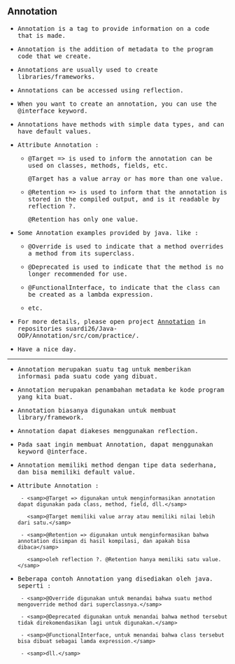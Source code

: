 ## Annotation

- <samp>Annotation is a tag to provide information on a code that is made.</samp>

- <samp>Annotation is the addition of metadata to the program code that we create.</samp>

- <samp>Annotations are usually used to create libraries/frameworks.</samp>

- <samp>Annotations can be accessed using reflection.</samp>

- <samp>When you want to create an annotation, you can use the @interface keyword.</samp>

- <samp>Annotations have methods with simple data types, and can have default values.</samp>

- <samp>Attribute Annotation :</samp>
       
  - <samp>@Target => is used to inform the annotation can be used on classes, methods, fields, etc.</samp>
    
    <samp>@Target has a value array or has more than one value.</samp>

  - <samp>@Retention => is used to inform that the annotation is stored in the compiled output, and is it readable by reflection ?.</samp> 
    
    <samp>@Retention has only one value.</samp>

- <samp>Some Annotation examples provided by java. like :</samp>
 
  - <samp>@Override is used to indicate that a method overrides a method from its superclass.</samp>

  - <samp>@Deprecated is used to indicate that the method is no longer recommended for use.</samp>

  - <samp>@FunctionalInterface, to indicate that the class can be created as a lambda expression.</samp>

  - <samp>etc.</samp>

- <samp>For more details, please open project [Annotation](https://github.com/suardi26/Java-OOP/tree/main/Annotation/src/com/practice) in repositories suardi26/Java-OOP/Annotation/src/com/practice/.</samp>

- <samp>Have a nice day.</samp>

---

- <samp>Annotation merupakan suatu tag untuk memberikan informasi pada suatu code yang dibuat.</samp>

- <samp>Annotation merupakan penambahan metadata ke kode program yang kita buat.</samp>

- <samp>Annotation biasanya digunakan untuk membuat library/framework.</samp>

- <samp>Annotation dapat diakeses menggunakan reflection.</samp>

- <samp>Pada saat ingin membuat Annotation, dapat menggunakan keyword @interface.</samp>

- <samp>Annotation memiliki method dengan tipe data sederhana, dan bisa memiliki default value.</samp>

- <samp>Attribute Annotation :</samp>
       
       - <samp>@Target => digunakan untuk menginformasikan annotation dapat digunakan pada class, method, field, dll.</samp> 

         <samp>@Target memiliki value array atau memiliki nilai lebih dari satu.</samp>

       - <samp>@Retention => digunakan untuk menginformasikan bahwa annotation disimpan di hasil kompilasi, dan apakah bisa dibaca</samp> 

         <samp>oleh reflection ?. @Retention hanya memiliki satu value.</samp>

- <samp>Beberapa contoh Annotation yang disediakan oleh java. seperti :</samp>
 
       - <samp>@Override digunakan untuk menandai bahwa suatu method mengoverride method dari superclassnya.</samp>

       - <samp>@Deprecated digunakan untuk menandai bahwa method tersebut tidak direkomendasikan lagi untuk digunakan.</samp>

       - <samp>@FunctionalInterface, untuk menandai bahwa class tersebut bisa dibuat sebagai lamda expression.</samp>

       - <samp>dll.</samp>



